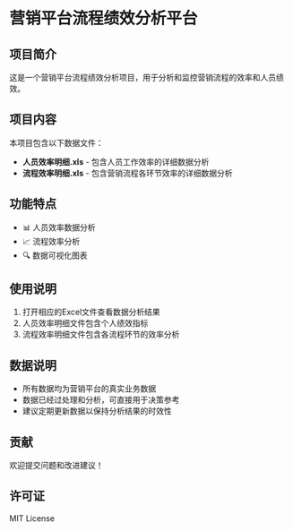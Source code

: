 # 营销平台流程绩效分析平台

## 项目简介

这是一个营销平台流程绩效分析项目，用于分析和监控营销流程的效率和人员绩效。

## 项目内容

本项目包含以下数据文件：

- **人员效率明细.xls** - 包含人员工作效率的详细数据分析
- **流程效率明细.xls** - 包含营销流程各环节效率的详细数据分析

## 功能特点

- 📊 人员效率数据分析
- 📈 流程效率分析
- 🔍 数据可视化图表

## 使用说明

1. 打开相应的Excel文件查看数据分析结果
2. 人员效率明细文件包含个人绩效指标
3. 流程效率明细文件包含各流程环节的效率分析

## 数据说明

- 所有数据均为营销平台的真实业务数据
- 数据已经过处理和分析，可直接用于决策参考
- 建议定期更新数据以保持分析结果的时效性

## 贡献

欢迎提交问题和改进建议！

## 许可证

MIT License